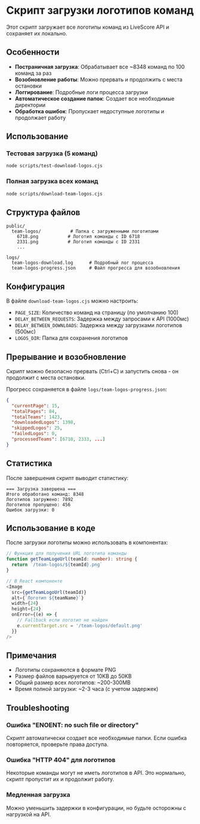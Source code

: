 # Скрипт загрузки логотипов команд

Этот скрипт загружает все логотипы команд из LiveScore API и сохраняет их локально.

## Особенности

- **Постраничная загрузка**: Обрабатывает все ~8348 команд по 100 команд за раз
- **Возобновление работы**: Можно прервать и продолжить с места остановки
- **Логгирование**: Подробные логи процесса загрузки
- **Автоматическое создание папок**: Создает все необходимые директории
- **Обработка ошибок**: Пропускает недоступные логотипы и продолжает работу

## Использование

### Тестовая загрузка (5 команд)
```bash
node scripts/test-download-logos.cjs
```

### Полная загрузка всех команд
```bash
node scripts/download-team-logos.cjs
```

## Структура файлов

```
public/
  team-logos/           # Папка с загруженными логотипами
    6718.png           # Логотип команды с ID 6718
    2331.png           # Логотип команды с ID 2331
    ...

logs/
  team-logos-download.log      # Подробный лог процесса
  team-logos-progress.json     # Файл прогресса для возобновления
```

## Конфигурация

В файле `download-team-logos.cjs` можно настроить:

- `PAGE_SIZE`: Количество команд на страницу (по умолчанию 100)
- `DELAY_BETWEEN_REQUESTS`: Задержка между запросами к API (1000мс)
- `DELAY_BETWEEN_DOWNLOADS`: Задержка между загрузками логотипов (500мс)
- `LOGOS_DIR`: Папка для сохранения логотипов

## Прерывание и возобновление

Скрипт можно безопасно прервать (Ctrl+C) и запустить снова - он продолжит с места остановки.

Прогресс сохраняется в файле `logs/team-logos-progress.json`:

```json
{
  "currentPage": 15,
  "totalPages": 84,
  "totalTeams": 1423,
  "downloadedLogos": 1398,
  "skippedLogos": 25,
  "failedLogos": 0,
  "processedTeams": [6718, 2333, ...]
}
```

## Статистика

После завершения скрипт выводит статистику:

```
=== Загрузка завершена ===
Итого обработано команд: 8348
Логотипов загружено: 7892
Логотипов пропущено: 456
Ошибок загрузки: 0
```

## Использование в коде

После загрузки логотипы можно использовать в компонентах:

```typescript
// Функция для получения URL логотипа команды
function getTeamLogoUrl(teamId: number): string {
  return `/team-logos/${teamId}.png`
}

// В React компоненте
<Image 
  src={getTeamLogoUrl(teamId)} 
  alt={`Логотип ${teamName}`}
  width={24} 
  height={24}
  onError={(e) => {
    // Fallback если логотип не найден
    e.currentTarget.src = '/team-logos/default.png'
  }}
/>
```

## Примечания

- Логотипы сохраняются в формате PNG
- Размер файлов варьируется от 10KB до 50KB
- Общий размер всех логотипов: ~200-300MB
- Время полной загрузки: ~2-3 часа (с учетом задержек)

## Troubleshooting

### Ошибка "ENOENT: no such file or directory"
Скрипт автоматически создает все необходимые папки. Если ошибка повторяется, проверьте права доступа.

### Ошибка "HTTP 404" для логотипов
Некоторые команды могут не иметь логотипов в API. Это нормально, скрипт пропустит их и продолжит работу.

### Медленная загрузка
Можно уменьшить задержки в конфигурации, но будьте осторожны с нагрузкой на API.
